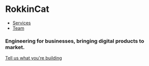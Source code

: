 # RokkinCat

* [Services](services.md)
* [Team](team.md)

### Engineering for businesses, bringing digital products to market.
[Tell us what you're building](services.md)

